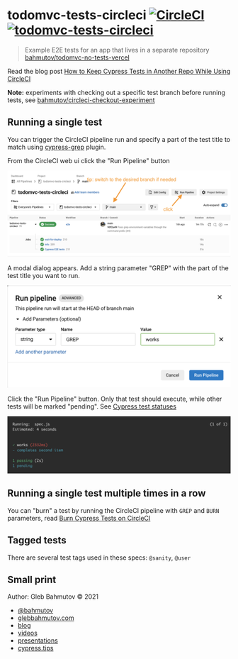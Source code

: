 # todomvc-tests-circleci [![CircleCI](https://circleci.com/gh/bahmutov/todomvc-tests-circleci/tree/main.svg?style=svg)](https://circleci.com/gh/bahmutov/todomvc-tests-circleci/tree/main) [![todomvc-tests-circleci](https://img.shields.io/endpoint?url=https://dashboard.cypress.io/badge/simple/15cjtg/main&style=flat&logo=cypress)](https://dashboard.cypress.io/projects/15cjtg/runs)

> Example E2E tests for an app that lives in a separate repository [bahmutov/todomvc-no-tests-vercel](https://github.com/bahmutov/todomvc-no-tests-vercel)

Read the blog post [How to Keep Cypress Tests in Another Repo While Using CircleCI](https://glebbahmutov.com/blog/how-to-keep-cypress-tests-in-another-repo-with-circleci/)

**Note:** experiments with checking out a specific test branch before running tests, see [bahmutov/circleci-checkout-experiment](https://github.com/bahmutov/circleci-checkout-experiment)

## Running a single test

You can trigger the CircleCI pipeline run and specify a part of the test title to match using [cypress-grep](https://github.com/cypress-io/cypress-grep) plugin.

From the CircleCI web ui click the "Run Pipeline" button

![Run the pipeline from CircleCI](./images/circle.png)

A modal dialog appears. Add a string parameter "GREP" with the part of the test title you want to run.

![Enter the GREP parameter](./images/grep.png)

Click the "Run Pipeline" button. Only that test should execute, while other tests will be marked "pending". See [Cypress test statuses](https://glebbahmutov.com/blog/cypress-test-statuses/)

![Only the test with "works" in the title ran](./images/one-test.png)

## Running a single test multiple times in a row

You can "burn" a test by running the CircleCI pipeline with `GREP` and `BURN` parameters, read [Burn Cypress Tests on CircleCI](https://glebbahmutov.com/blog/burn-tests-on-circle/)

## Tagged tests

There are several test tags used in these specs: `@sanity`, `@user`

## Small print

Author: Gleb Bahmutov &copy; 2021

- [@bahmutov](https://twitter.com/bahmutov)
- [glebbahmutov.com](https://glebbahmutov.com)
- [blog](https://glebbahmutov.com/blog/)
- [videos](https://www.youtube.com/glebbahmutov)
- [presentations](https://slides.com/bahmutov)
- [cypress.tips](https://cypress.tips)
